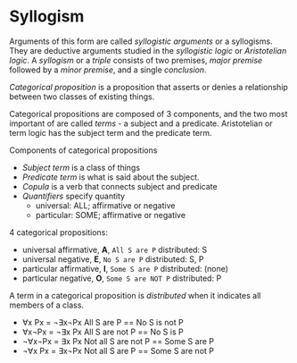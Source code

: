 # Syllogism


Arguments of this form are called *syllogistic arguments* or a syllogisms. They are deductive arguments studied in the *syllogistic logic* or *Aristotelian logic*. A *syllogism* or a *triple* consists of two premises, *major premise* followed by a *minor premise*, and a single *conclusion*.


*Categorical proposition* is a proposition that asserts or denies a relationship between two classes of existing things.

Categorical propositions are composed of 3 components, and the two most important of are called *terms* - a subject and a predicate. Aristotelian or term logic has the subject term and the predicate term.

Components of categorical propositions
- *Subject term* is a class of things
- *Predicate term* is what is said about the subject.
- *Copula* is a verb that connects subject and predicate
- *Quantifiers* specify quantity
  - universal: ALL; affirmative or negative
  - particular: SOME; affirmative or negative

4 categorical propositions:
- universal affirmative,  __A__,  `All S are P`     distributed: S
- universal negative,     __E__,   `No S are P`     distributed: S, P
- particular affirmative, __I__, `Some S are P`     distributed: (none)
- particular negative,    __O__, `Some S are NOT P` distributed: P

A term in a categorical proposition is *distributed* when it indicates all members of a class.

-  ∀x Px = ¬∃x¬Px         All S are     P == No   S is  not P
-  ∀x¬Px = ¬∃x Px         All S are not P == No   S is      P
- ¬∀x¬Px =  ∃x Px     Not all S are not P == Some S are     P
- ¬∀x Px =  ∃x¬Px     Not all S are     P == Some S are not P
